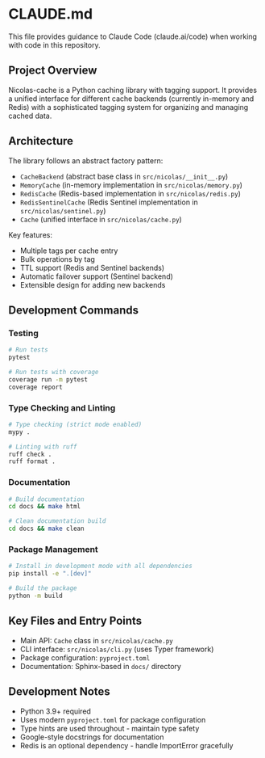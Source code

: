 # CLAUDE.md

This file provides guidance to Claude Code (claude.ai/code) when working with code in this repository.

## Project Overview

Nicolas-cache is a Python caching library with tagging support. It provides a unified interface for different cache backends (currently in-memory and Redis) with a sophisticated tagging system for organizing and managing cached data.

## Architecture

The library follows an abstract factory pattern:
- `CacheBackend` (abstract base class in `src/nicolas/__init__.py`)
- `MemoryCache` (in-memory implementation in `src/nicolas/memory.py`)
- `RedisCache` (Redis-based implementation in `src/nicolas/redis.py`)
- `RedisSentinelCache` (Redis Sentinel implementation in `src/nicolas/sentinel.py`)
- `Cache` (unified interface in `src/nicolas/cache.py`)

Key features:
- Multiple tags per cache entry
- Bulk operations by tag
- TTL support (Redis and Sentinel backends)
- Automatic failover support (Sentinel backend)
- Extensible design for adding new backends

## Development Commands

### Testing
```bash
# Run tests
pytest

# Run tests with coverage
coverage run -m pytest
coverage report
```

### Type Checking and Linting
```bash
# Type checking (strict mode enabled)
mypy .

# Linting with ruff
ruff check .
ruff format .
```

### Documentation
```bash
# Build documentation
cd docs && make html

# Clean documentation build
cd docs && make clean
```

### Package Management
```bash
# Install in development mode with all dependencies
pip install -e ".[dev]"

# Build the package
python -m build
```

## Key Files and Entry Points

- Main API: `Cache` class in `src/nicolas/cache.py`
- CLI interface: `src/nicolas/cli.py` (uses Typer framework)
- Package configuration: `pyproject.toml`
- Documentation: Sphinx-based in `docs/` directory

## Development Notes

- Python 3.9+ required
- Uses modern `pyproject.toml` for package configuration
- Type hints are used throughout - maintain type safety
- Google-style docstrings for documentation
- Redis is an optional dependency - handle ImportError gracefully